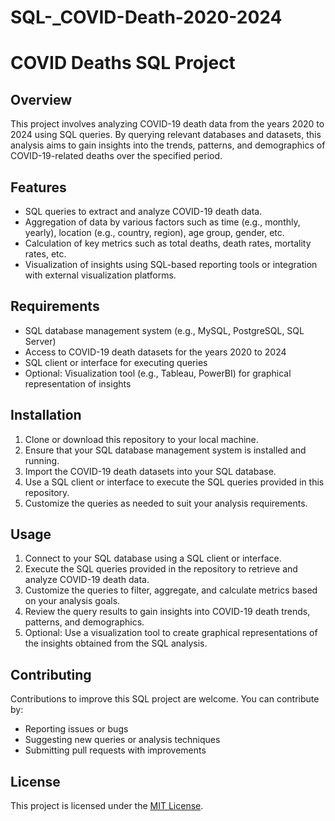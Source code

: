# SQL-_COVID-Death-2020-2024


# COVID Deaths SQL Project

## Overview
This project involves analyzing COVID-19 death data from the years 2020 to 2024 using SQL queries. By querying relevant databases and datasets, this analysis aims to gain insights into the trends, patterns, and demographics of COVID-19-related deaths over the specified period.

## Features
- SQL queries to extract and analyze COVID-19 death data.
- Aggregation of data by various factors such as time (e.g., monthly, yearly), location (e.g., country, region), age group, gender, etc.
- Calculation of key metrics such as total deaths, death rates, mortality rates, etc.
- Visualization of insights using SQL-based reporting tools or integration with external visualization platforms.

## Requirements
- SQL database management system (e.g., MySQL, PostgreSQL, SQL Server)
- Access to COVID-19 death datasets for the years 2020 to 2024
- SQL client or interface for executing queries
- Optional: Visualization tool (e.g., Tableau, PowerBI) for graphical representation of insights

## Installation
1. Clone or download this repository to your local machine.
2. Ensure that your SQL database management system is installed and running.
3. Import the COVID-19 death datasets into your SQL database.
4. Use a SQL client or interface to execute the SQL queries provided in this repository.
5. Customize the queries as needed to suit your analysis requirements.

## Usage
1. Connect to your SQL database using a SQL client or interface.
2. Execute the SQL queries provided in the repository to retrieve and analyze COVID-19 death data.
3. Customize the queries to filter, aggregate, and calculate metrics based on your analysis goals.
4. Review the query results to gain insights into COVID-19 death trends, patterns, and demographics.
5. Optional: Use a visualization tool to create graphical representations of the insights obtained from the SQL analysis.

## Contributing
Contributions to improve this SQL project are welcome. You can contribute by:
- Reporting issues or bugs
- Suggesting new queries or analysis techniques
- Submitting pull requests with improvements

## License
This project is licensed under the [MIT License](LICENSE).

